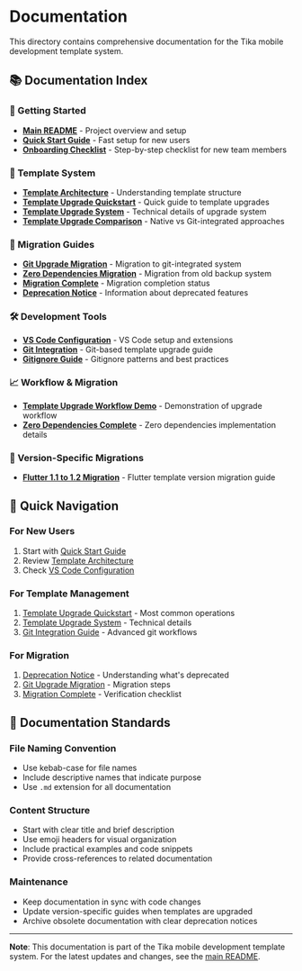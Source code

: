 # Documentation

This directory contains comprehensive documentation for the Tika mobile development template system.

## 📚 Documentation Index

### 🚀 Getting Started
- **[Main README](../README.md)** - Project overview and setup
- **[Quick Start Guide](../QUICKSTART.md)** - Fast setup for new users
- **[Onboarding Checklist](../ONBOARDING.md)** - Step-by-step checklist for new team members

### 🔧 Template System
- **[Template Architecture](./template-architecture.md)** - Understanding template structure
- **[Template Upgrade Quickstart](./template-upgrade-quickstart.md)** - Quick guide to template upgrades
- **[Template Upgrade System](./template-upgrade-system.md)** - Technical details of upgrade system
- **[Template Upgrade Comparison](./template-upgrade-comparison.md)** - Native vs Git-integrated approaches

### 🔄 Migration Guides
- **[Git Upgrade Migration](./git-upgrade-migration.md)** - Migration to git-integrated system
- **[Zero Dependencies Migration](./zero-dependencies-migration.md)** - Migration from old backup system
- **[Migration Complete](./MIGRATION-COMPLETE.md)** - Migration completion status
- **[Deprecation Notice](./DEPRECATION-NOTICE.md)** - Information about deprecated features

### 🛠️ Development Tools
- **[VS Code Configuration](./vscode-configuration.md)** - VS Code setup and extensions
- **[Git Integration](./git-integrated-template-upgrade.md)** - Git-based template upgrade guide
- **[Gitignore Guide](./gitignore.md)** - Gitignore patterns and best practices

### 📈 Workflow & Migration
- **[Template Upgrade Workflow Demo](./template-upgrade-workflow-demo.md)** - Demonstration of upgrade workflow
- **[Zero Dependencies Complete](./zero-dependencies-complete.md)** - Zero dependencies implementation details

### 📂 Version-Specific Migrations
- **[Flutter 1.1 to 1.2 Migration](./migrations/flutter-1.1-to-1.2.md)** - Flutter template version migration guide

## 🎯 Quick Navigation

### For New Users
1. Start with [Quick Start Guide](../QUICKSTART.md)
2. Review [Template Architecture](./template-architecture.md)
3. Check [VS Code Configuration](./vscode-configuration.md)

### For Template Management
1. [Template Upgrade Quickstart](./template-upgrade-quickstart.md) - Most common operations
2. [Template Upgrade System](./template-upgrade-system.md) - Technical details
3. [Git Integration Guide](./git-integrated-template-upgrade.md) - Advanced git workflows

### For Migration
1. [Deprecation Notice](./DEPRECATION-NOTICE.md) - Understanding what's deprecated
2. [Git Upgrade Migration](./git-upgrade-migration.md) - Migration steps
3. [Migration Complete](./MIGRATION-COMPLETE.md) - Verification checklist

## 📖 Documentation Standards

### File Naming Convention
- Use kebab-case for file names
- Include descriptive names that indicate purpose
- Use `.md` extension for all documentation

### Content Structure
- Start with clear title and brief description
- Use emoji headers for visual organization
- Include practical examples and code snippets
- Provide cross-references to related documentation

### Maintenance
- Keep documentation in sync with code changes
- Update version-specific guides when templates are upgraded
- Archive obsolete documentation with clear deprecation notices

---

**Note**: This documentation is part of the Tika mobile development template system. For the latest updates and changes, see the [main README](../README.md).
